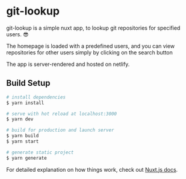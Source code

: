 # git-lookup

git-lookup is a simple nuxt app, to lookup git repositories for specified users. :sunglasses:

The homepage is loaded with a predefined users, and you can view repositories for other users simply by clicking on the search button

The app is server-rendered and hosted on netlify.

## Build Setup

```bash
# install dependencies
$ yarn install

# serve with hot reload at localhost:3000
$ yarn dev

# build for production and launch server
$ yarn build
$ yarn start

# generate static project
$ yarn generate
```

For detailed explanation on how things work, check out [Nuxt.js docs](https://nuxtjs.org).
